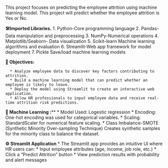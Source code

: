 This project focuses on predicting the employee attrition using machine learning model. This project will predict whether the  employee attrition is Yes or No.

**🛠️Imported Libraries.**
      1. Python-Core programming language
      2. Pandas-Data manipulation and preprocessing
      3. NumPy-Numerical operations
      4. Matplotlib/Seaborn-	Data visualization
      5. Scikit-learn	Machine learning algorithms and evaluation
      6. Streamlit-Web app framework for model deployment
      7. Pickle	Save/load machine learning models

**🎯 Objectives:**

      * Analyze employee data to discover key factors contributing to attrition.
      * Build a machine learning model that can predict whether an employee is likely to leave.
      * Deploy the model using Streamlit to create an interactive web application.
      * Allow HR professionals to input employee data and receive real-time attrition risk predictions.

**🧠 Machine Learning :**** 
     * Model Used: Logestic regression
     * Encoding: One-hot encoding was used for categorical variables.
     * Scaling: StandardScaler for numerical feature scaling.
     * Class Imbalance-SMOTE (Synthetic Minority Over-sampling Technique) Creates synthetic samples for the minority class to balance the dataset.

**⚙️ Streamlit Application**
      *  The Streamlit app provides an intuitive UI where HR users can:
      *  Input employee attributes (age, income, job role, etc.)
      *  Click a “Predict Attrition” button
      *  View prediction results with probability and alert messages
